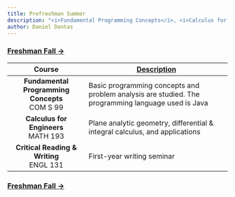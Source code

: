 ```yaml
---
title: Prefreshman Summer
description: "<i>Fundamental Programming Concepts</i>, <i>Calculus for Engineers</i>, and <i>Critical Reading & Writing</i>"
author: Daniel Dantas
---
```


### [Freshman Fall →](https://dantasfiles.com/1998/08/27/cornell-freshman-fall.html)

| Course | [Description](https://ecommons.cornell.edu/items/e1e98bb3-3bc4-48fb-b770-3f2b9fe1ac9c) |
| :---: | --- |
| **Fundamental Programming Concepts**<br>COM S 99 | Basic programming concepts and problem analysis are studied. The programming language used is Java |
| **Calculus for Engineers**<br>MATH 193 | Plane analytic geometry, differential & integral calculus, and applications |
| **Critical Reading & Writing**<br>ENGL 131 | First-year writing seminar |

### [Freshman Fall →](https://dantasfiles.com/1998/08/27/cornell-freshman-fall.html)
